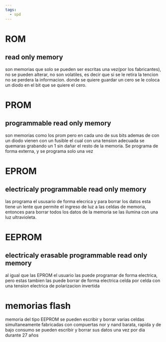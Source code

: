 ```yaml
---
tags:
  - spd
---
```

# ROM
## read only memory

son memorias que solo se pueden ser escritas una vez(por los fabricantes), no se pueden alterar, no son volatiles, es decir que si se le retira la tencion no se perdera la informacion. donde se quiere guardar un cero se le coloca un diodo en el bit que se quiere el cero.

# PROM
## programmable read only memory

son memorias como los prom pero en cada uno de sus bits ademas de con un diodo vienen con un fusible el cual con una tension adecuada se quemaras grabando un 1 sin dañar el resto de la memoria. Se programa de forma externa, y se programa solo una vez

# EPROM
## electricaly programmable read only memory

las programa el ususario de forma elecrica y para borrar los datos esta tiene un  lente que permite el ingreso de luz a las celdas de memoria, entonces para borrar todos los datos de la memoria se las ilumina con una luz ultravioleta.

# EEPROM 
## electricaly erasable programmable read only memory

al igual que las EPROM el usuario las puede programar de forma electrica, pero estas tambien las puede borrar de forma electrica celda por celda con una tension electrica de polarizacion invertida

# memorias flash


memoria del tipo EEPROM 
se pueden escribir y borrar varias celdas simultaneamente
fabricadas con compuertas nor y nand 
barata, rapida y de bajo consumo
se pueden escribir y borrar sus datos una vez  por dia durante 27 años